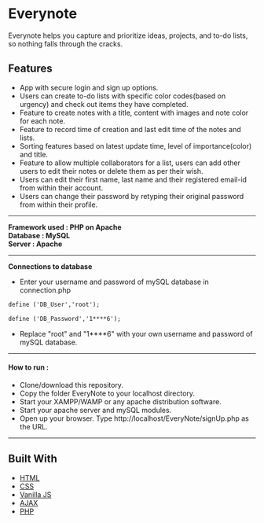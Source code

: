 # Everynote

Everynote helps you capture and prioritize ideas, projects, and to-do lists, so nothing falls through the cracks.

## Features 

* App with secure login and sign up options.
* Users can create to-do lists with specific color codes(based on urgency) and check out items they have completed.
* Feature to create notes with a title, content with images and note color for each note.
* Feature to record time of creation and last edit time of the notes and lists.
* Sorting features based on latest update time, level of importance(color) and title.
* Feature to allow multiple collaborators for a list, users can add other users to edit their notes or delete them as per their wish.
* Users can edit their first name, last name and their registered email-id from within their account.
* Users can change their password by retyping their original password from within their profile.

----

**Framework used : PHP on Apache**  
**Database 	 : MySQL**  
**Server	 : Apache** 

----

**Connections to database**
* Enter your username and password of mySQL database in connection.php
```html
define ('DB_User','root');
```
```html
define ('DB_Password','1****6');
```
* Replace "root" and "1****6" with your own username and password of mySQL database.

----

#### How to run :

* Clone/download this repository.
* Copy the folder EveryNote to your localhost directory.
* Start your XAMPP/WAMP or any apache distribution software.
* Start your apache server and mySQL modules.
* Open up your browser. Type http://localhost/EveryNote/signUp.php as the URL.

----

## Built With

* [HTML](https://www.w3.org/html/)
* [CSS](https://www.w3.org/Style/CSS/)
* [Vanilla JS](http://vanilla-js.com/)
* [AJAX](https://developer.mozilla.org/en-US/docs/Web/Guide/AJAX)
* [PHP](http://php.net/)
